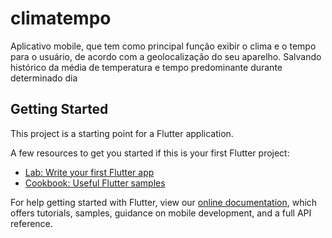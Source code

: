 # climatempo

Aplicativo mobile, que tem como principal função exibir o clima e o tempo para o usuário, de acordo com a geolocalização do seu aparelho. Salvando histórico da média de temperatura e tempo predominante durante determinado dia

## Getting Started

This project is a starting point for a Flutter application.

A few resources to get you started if this is your first Flutter project:

- [Lab: Write your first Flutter app](https://flutter.dev/docs/get-started/codelab)
- [Cookbook: Useful Flutter samples](https://flutter.dev/docs/cookbook)

For help getting started with Flutter, view our
[online documentation](https://flutter.dev/docs), which offers tutorials,
samples, guidance on mobile development, and a full API reference.
